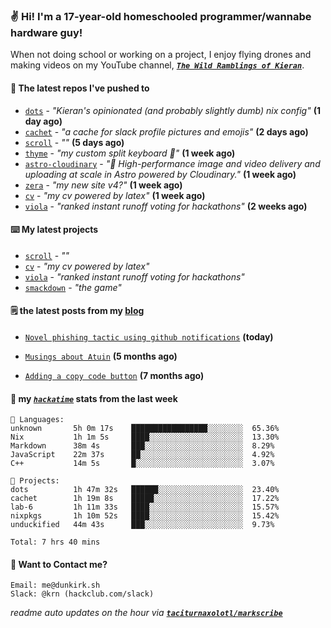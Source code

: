 ### ✌️ Hi! I'm a 17-year-old homeschooled programmer/wannabe hardware guy!

When not doing school or working on a project, I enjoy flying drones and making videos on my YouTube channel, [**_`The Wild Ramblings of Kieran`_**](https://youtube.com/@kieran.rambles).

#### 👷 The latest repos I've pushed to

- [`dots`](https://github.com/taciturnaxolotl/dots) - _"Kieran's opinionated (and probably slightly dumb) nix config"_ **(1 day ago)**
- [`cachet`](https://github.com/taciturnaxolotl/cachet) - _"a cache for slack profile pictures and emojis"_ **(2 days ago)**
- [`scroll`](https://github.com/taciturnaxolotl/scroll) - _""_ **(5 days ago)**
- [`thyme`](https://github.com/taciturnaxolotl/thyme) - _"my custom split keyboard 🫶"_ **(1 week ago)**
- [`astro-cloudinary`](https://github.com/cloudinary-community/astro-cloudinary) - _"🚀 High-performance image and video delivery and uploading at scale in Astro powered by Cloudinary."_ **(1 week ago)**
- [`zera`](https://github.com/taciturnaxolotl/zera) - _"my new site v4?"_ **(1 week ago)**
- [`cv`](https://github.com/taciturnaxolotl/cv) - _"my cv powered by latex"_ **(1 week ago)**
- [`viola`](https://github.com/taciturnaxolotl/viola) - _"ranked instant runoff voting for hackathons"_ **(2 weeks ago)**

#### ⌨️ My latest projects

- [`scroll`](https://github.com/taciturnaxolotl/scroll) - _""_
- [`cv`](https://github.com/taciturnaxolotl/cv) - _"my cv powered by latex"_
- [`viola`](https://github.com/taciturnaxolotl/viola) - _"ranked instant runoff voting for hackathons"_
- [`smackdown`](https://github.com/taciturnaxolotl/smackdown) - _"the game"_

#### 🗒️ the latest posts from my [blog](https://dunkirk.sh)

- [`Novel phishing tactic using github notifications`](https://dunkirk.sh/blog/github-phishing/) **(today)**

- [`Musings about Atuin`](https://dunkirk.sh/blog/atuin/) **(5 months ago)**

- [`Adding a copy code button`](https://dunkirk.sh/blog/adding-a-copy-button/) **(7 months ago)**



#### 📡 my [_`hackatime`_](https://waka.hackclub.com) stats from the last week

```text
💾 Languages:
unknown       5h 0m 17s    █████████████████░░░░░░░░  65.36%
Nix           1h 1m 5s     ████░░░░░░░░░░░░░░░░░░░░░  13.30%
Markdown      38m 4s       ███░░░░░░░░░░░░░░░░░░░░░░  8.29%
JavaScript    22m 37s      ██░░░░░░░░░░░░░░░░░░░░░░░  4.92%
C++           14m 5s       █░░░░░░░░░░░░░░░░░░░░░░░░  3.07%

💼 Projects:
dots          1h 47m 32s   ██████░░░░░░░░░░░░░░░░░░░  23.40%
cachet        1h 19m 8s    █████░░░░░░░░░░░░░░░░░░░░  17.22%
lab-6         1h 11m 33s   ████░░░░░░░░░░░░░░░░░░░░░  15.57%
nixpkgs       1h 10m 52s   ████░░░░░░░░░░░░░░░░░░░░░  15.42%
unduckified   44m 43s      ███░░░░░░░░░░░░░░░░░░░░░░  9.73%

Total: 7 hrs 40 mins
```

#### 📮 Want to Contact me?

```text
Email: me@dunkirk.sh
Slack: @krn (hackclub.com/slack)
```

_readme auto updates on the hour via [**`taciturnaxolotl/markscribe`**](https://github.com/taciturnaxolotl/markscribe)_

